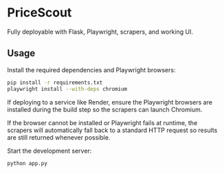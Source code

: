 # PriceScout

Fully deployable with Flask, Playwright, scrapers, and working UI.

## Usage

Install the required dependencies and Playwright browsers:

```bash
pip install -r requirements.txt
playwright install --with-deps chromium
```

If deploying to a service like Render, ensure the Playwright browsers are
installed during the build step so the scrapers can launch Chromium.

If the browser cannot be installed or Playwright fails at runtime, the
scrapers will automatically fall back to a standard HTTP request so results are
still returned whenever possible.

Start the development server:

```bash
python app.py
```
